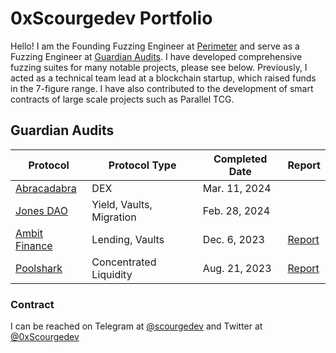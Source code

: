 # 0xScourgedev Portfolio

Hello! I am the Founding Fuzzing Engineer at [Perimeter](https://cantina.xyz/guilds/perimeter) and serve as a Fuzzing Engineer at [Guardian Audits](https://guardianaudits.com). I have developed comprehensive fuzzing suites for many notable projects, please see below. Previously, I acted as a technical team lead at a blockchain startup, which raised funds in the 7-figure range. I have also contributed to the development of smart contracts of large scale projects such as Parallel TCG.

## Guardian Audits

| Protocol                                  | Protocol Type            | Completed Date | Report                                                                                          |
| ----------------------------------------- | ------------------------ | -------------- | ----------------------------------------------------------------------------------------------- |
| [Abracadabra](https://abracadabra.money/) | DEX                      | Mar. 11, 2024  |                                                                                                 |
| [Jones DAO](https://www.jonesdao.io)      | Yield, Vaults, Migration | Feb. 28, 2024  |                                                                                                 |
| [Ambit Finance](https://ambit.finance/)   | Lending, Vaults          | Dec. 6, 2023   | [Report](https://github.com/ljz3/portfolio/blob/main/guardian-audits/2023-12-06_Ambit.pdf)      |
| [Poolshark](https://www.poolshark.fi/)    | Concentrated Liquidity   | Aug. 21, 2023  | [Report](https://github.com/ljz3/portfolio/blob/main/guardian-audits/Poolshark_Limit_Audit.pdf) |

### Contract

I can be reached on Telegram at [@scourgedev](https://t.me/scourgedev) and Twitter at [@0xScourgedev](https://twitter.com/0xscourgedev)